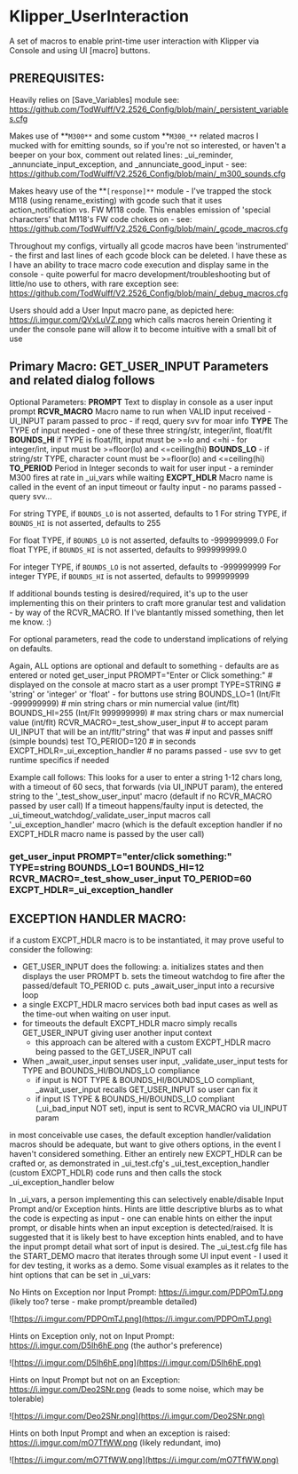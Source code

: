 # Klipper_UserInteraction
A set of macros to enable print-time user interaction with Klipper via Console and using UI [macro] buttons.

## PREREQUISITES:

Heavily relies on [Save_Variables] module
see: https://github.com/TodWulff/V2.2526_Config/blob/main/_persistent_variables.cfg

Makes use of **`M300**` and some custom **`M300_**` related macros I mucked with for emitting sounds, so if you're not so
interested, or haven't a beeper on your box, comment out related lines: _ui_reminder, _annunciate_input_exception,
and _annunciate_good_input - see: https://github.com/TodWulff/V2.2526_Config/blob/main/_m300_sounds.cfg

Makes heavy use of the **`[response]**` module - I've trapped the stock M118 (using rename_existing) with gcode such
that it uses action_notification vs. FW M118 code.  This enables emission of 'special characters' that M118's
FW code chokes on - see: https://github.com/TodWulff/V2.2526_Config/blob/main/_gcode_macros.cfg

Throughout my configs, virtually all gcode macros have been 'instrumented' - the first and last lines of each gcode
block can be deleted.  I have these as I have an ability to trace macro code execution and display same in the
console - quite powerful for macro development/troubleshooting but of little/no use to others, with rare exception
see: https://github.com/TodWulff/V2.2526_Config/blob/main/_debug_macros.cfg

Users should add a User Input macro pane, as depicted here: https://i.imgur.com/QVxLuVZ.png which calls macros herein
Orienting it under the console pane will allow it to become intuitive with a small bit of use

## Primary Macro:  GET_USER_INPUT  Parameters and related dialog follows

Optional Parameters:
**PROMPT**		Text to display in console as a user input prompt
**RCVR_MACRO**	Macro name to run when VALID input received - UI_INPUT param passed to proc - if reqd, query svv for moar info
**TYPE**		The TYPE of input needed - one of these three string/str, integer/int, float/flt
**BOUNDS_HI**	if TYPE is float/flt, input must be >=lo and <=hi - for integer/int, input must be >=floor(lo) and <=ceiling(hi)
**BOUNDS_LO**	 - if string/str TYPE, character count must be >=floor(lo) and <=ceiling(hi)
**TO_PERIOD**	Period in Integer seconds to wait for user input - a reminder M300 fires at rate in _ui_vars while waiting
**EXCPT_HDLR**	Macro name is called in the event of an input timeout or faulty input - no params passed - query svv...

For string TYPE, if `BOUNDS_LO` is not asserted, defaults to 1
For string TYPE, if `BOUNDS_HI` is not asserted, defaults to 255

For float TYPE, if `BOUNDS_LO` is not asserted, defaults to -999999999.0
For float TYPE, if `BOUNDS_HI` is not asserted, defaults to 999999999.0

For integer TYPE, if `BOUNDS_LO` is not asserted, defaults to -999999999
For integer TYPE, if `BOUNDS_HI` is not asserted, defaults to 999999999

If additional bounds testing is desired/required, it's up to the user implementing this on their printers to craft more granular
test and validation - by way of the RCVR_MACRO.  If I've blantantly missed something, then let me know. :)

For optional parameters, read the code to understand implications of relying on defaults.

Again, ALL options are optional and default to something - defaults are as entered or noted
get_user_input	PROMPT="Enter or Click something:"		# displayed on the console at macro start as a user prompt
		TYPE=STRING					# 'string' or 'integer' or 'float' - for buttons use string
		BOUNDS_LO=1		(Int/Flt -999999999)	# min string chars or min numercial value (int/flt)
		BOUNDS_HI=255		(Int/Flt  999999999)	# max string chars or max numercial value (int/flt)
		RCVR_MACRO=_test_show_user_input		# to accept param UI_INPUT that will be an int/flt/"string" that was 
								# input and passes sniff (simple bounds) test
		TO_PERIOD=120					# in seconds
		EXCPT_HDLR=_ui_exception_handler		# no params passed - use svv to get runtime specifics if needed

Example call follows:
This looks for a user to enter a string 1-12 chars long, with a timeout of 60 secs, that forwards (via UI_INPUT param),
the entered string to the '_test_show_user_input' macro (default if no RCVR_MACRO passed by user call)
If a timeout happens/faulty input is detected, the _ui_timeout_watchdog/_validate_user_input macros call '_ui_exception_handler' macro
(which is the default exception handler if no EXCPT_HDLR macro name is passed by the user call)

### get_user_input PROMPT="enter/click something:" TYPE=string BOUNDS_LO=1 BOUNDS_HI=12 RCVR_MACRO=_test_show_user_input TO_PERIOD=60 EXCPT_HDLR=_ui_exception_handler

## EXCEPTION HANDLER MACRO:
if a custom EXCPT_HDLR macro is to be instantiated, it may prove useful to consider the following:
 - GET_USER_INPUT does the following:
    a. initializes states and then displays the user PROMPT
    b. sets the timeout watchdog to fire after the passed/default TO_PERIOD
    c. puts _await_user_input into a recursive loop
 - a single EXCPT_HDLR macro services both bad input cases as well as the time-out when waiting on user input.
 - for timeouts the default EXCPT_HDLR macro simply recalls GET_USER_INPUT giving user another input context
   - this approach can be altered with a custom EXCPT_HDLR macro being passed to the GET_USER_INPUT call
 - When _await_user_input senses user input, _validate_user_input tests for TYPE and BOUNDS_HI/BOUNDS_LO compliance
   - if input is NOT TYPE & BOUNDS_HI/BOUNDS_LO compliant, _await_user_input recalls GET_USER_INPUT so user can fix it
   - if input IS TYPE & BOUNDS_HI/BOUNDS_LO compliant (_ui_bad_input NOT set), input is sent to RCVR_MACRO via UI_INPUT param

in most conceivable use cases, the default exception handler/validation macros should be adequate, but want to give others
options, in the event I haven't considered something.  Either an entirely new EXCPT_HDLR can be crafted or, as demonstrated
in _ui_test.cfg's _ui_test_exception_handler (custom EXCPT_HDLR) code runs and then calls the stock _ui_exception_handler below

In _ui_vars, a person implementing this can selectively enable/disable Input Prompt and/or Exception hints.  Hints are
little descriptive blurbs as to what the code is expecting as input - one can enable hints on either the input prompt,
or disable hints when an input exception is detected/raised.  It is suggested that it is likely best to have exception
hints enabled, and to have the input prompt detail what sort of input is desired.  The _ui_test.cfg file has the START_DEMO
macro that iterates through some UI input event - I used it for dev testing, it works as a demo.
Some visual examples as it relates to the hint options that can be set in _ui_vars:

No Hints on Exception nor Input Prompt: https://i.imgur.com/PDPOmTJ.png (likely too? terse - make prompt/preamble detailed)

![https://i.imgur.com/PDPOmTJ.png](https://i.imgur.com/PDPOmTJ.png)

Hints on Exception only, not on Input Prompt:  https://i.imgur.com/D5Ih6hE.png (the author's preference)

![https://i.imgur.com/D5Ih6hE.png](https://i.imgur.com/D5Ih6hE.png)

Hints on Input Prompt but not on an Exception:  https://i.imgur.com/Deo2SNr.png (leads to some noise, which may be tolerable)

![https://i.imgur.com/Deo2SNr.png](https://i.imgur.com/Deo2SNr.png)

Hints on both Input Prompt and when an exception is raised:  https://i.imgur.com/mO7TfWW.png (likely redundant, imo)

![https://i.imgur.com/mO7TfWW.png](https://i.imgur.com/mO7TfWW.png)
